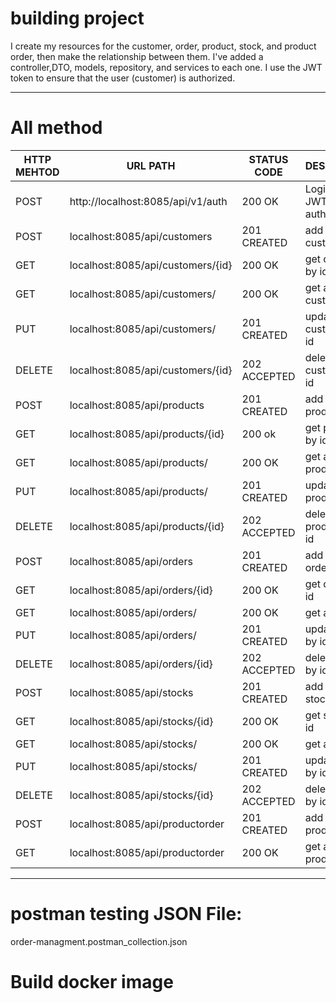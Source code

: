 # building project
I create my resources for the customer, order, product, stock, and product order,
then make the relationship between them. I've added a controller,DTO, models, repository, and services to each one. 
I use the JWT token to ensure that the user (customer) is authorized.
___
# All method

|HTTP MEHTOD|URL PATH|STATUS CODE | DESCRPITON|
|-----|-----|-----|-----|
|POST|http://localhost:8085/api/v1/auth|200 OK|Login using JWT authntioction|
|POST|localhost:8085/api/customers|201 CREATED| add new customer|
|GET|localhost:8085/api/customers/{id}|200 OK| get customer by id|
|GET|localhost:8085/api/customers/|200 OK| get all customer |
|PUT|localhost:8085/api/customers/|201 CREATED| update customer by id|
|DELETE|localhost:8085/api/customers/{id}|202 ACCEPTED| delete customer by id|
|POST|localhost:8085/api/products|201 CREATED| add new product|
|GET|localhost:8085/api/products/{id}|200 ok| get product by id|
|GET|localhost:8085/api/products/|200 OK| get all products |
|PUT|localhost:8085/api/products/|201 CREATED| update product by id|
|DELETE|localhost:8085/api/products/{id}|202 ACCEPTED| delete products by id|
|POST|localhost:8085/api/orders|201 CREATED| add new order|
|GET|localhost:8085/api/orders/{id}|200 OK| get order by id|
|GET|localhost:8085/api/orders/|200 OK| get all order |
|PUT|localhost:8085/api/orders/|201 CREATED| update order by id|
|DELETE|localhost:8085/api/orders/{id}|202 ACCEPTED| delete order by id|
|POST|localhost:8085/api/stocks|201 CREATED| add new stock|
|GET|localhost:8085/api/stocks/{id}|200 OK| get stock by id|
|GET|localhost:8085/api/stocks/|200 OK| get all stocks |
|PUT|localhost:8085/api/stocks/|201 CREATED| update stock by id|
|DELETE|localhost:8085/api/stocks/{id}|202 ACCEPTED| delete stock by id|
|POST|localhost:8085/api/productorder|201 CREATED| add new product order|
|GET|localhost:8085/api/productorder|200 OK| get all product order|
___
# postman testing JSON File:
order-managment.postman_collection.json
# Build docker image



